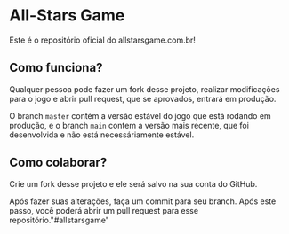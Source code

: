 # All-Stars Game

Este é o repositório oficial do allstarsgame.com.br!

## Como funciona?

Qualquer pessoa pode fazer um fork desse projeto, realizar modificações para o jogo e abrir pull request, que se aprovados, entrará em produção.

O branch `master` contém a versão estável do jogo que está rodando em produção, e o branch `main` contem a versão mais recente, que foi desenvolvida e não está necessáriamente estável.

## Como colaborar?

Crie um fork desse projeto e ele será salvo na sua conta do GitHub.

Após fazer suas alterações, faça um commit para seu branch. Após este passo, você poderá abrir um pull request para esse repositório."#allstarsgame" 
